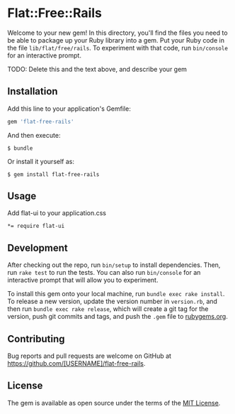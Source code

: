 # Flat::Free::Rails

Welcome to your new gem! In this directory, you'll find the files you need to be able to package up your Ruby library into a gem. Put your Ruby code in the file `lib/flat/free/rails`. To experiment with that code, run `bin/console` for an interactive prompt.

TODO: Delete this and the text above, and describe your gem

## Installation

Add this line to your application's Gemfile:

```ruby
gem 'flat-free-rails'
```

And then execute:

    $ bundle

Or install it yourself as:

    $ gem install flat-free-rails

## Usage

Add flat-ui to your application.css

    *= require flat-ui

## Development

After checking out the repo, run `bin/setup` to install dependencies. Then, run `rake test` to run the tests. You can also run `bin/console` for an interactive prompt that will allow you to experiment.

To install this gem onto your local machine, run `bundle exec rake install`. To release a new version, update the version number in `version.rb`, and then run `bundle exec rake release`, which will create a git tag for the version, push git commits and tags, and push the `.gem` file to [rubygems.org](https://rubygems.org).

## Contributing

Bug reports and pull requests are welcome on GitHub at https://github.com/[USERNAME]/flat-free-rails.


## License

The gem is available as open source under the terms of the [MIT License](http://opensource.org/licenses/MIT).

